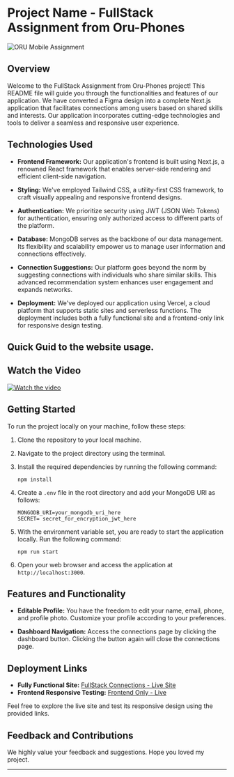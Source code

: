 # Project Name - FullStack Assignment from Oru-Phones

   ![ORU Mobile Assignment](https://github.com/gauravsingh94/ORU-Phones-Assignment/assets/99260988/95911bc0-21f6-416b-95fe-bf3481992cae)

## Overview

Welcome to the FullStack Assignment from Oru-Phones project! This README file will guide you through the functionalities and features of our application. We have converted a Figma design into a complete Next.js application that facilitates connections among users based on shared skills and interests. Our application incorporates cutting-edge technologies and tools to deliver a seamless and responsive user experience.

## Technologies Used

- **Frontend Framework:** Our application's frontend is built using Next.js, a renowned React framework that enables server-side rendering and efficient client-side navigation.

- **Styling:** We've employed Tailwind CSS, a utility-first CSS framework, to craft visually appealing and responsive frontend designs.

- **Authentication:** We prioritize security using JWT (JSON Web Tokens) for authentication, ensuring only authorized access to different parts of the platform.

- **Database:** MongoDB serves as the backbone of our data management. Its flexibility and scalability empower us to manage user information and connections effectively.

- **Connection Suggestions:** Our platform goes beyond the norm by suggesting connections with individuals who share similar skills. This advanced recommendation system enhances user engagement and expands networks.

- **Deployment:** We've deployed our application using Vercel, a cloud platform that supports static sites and serverless functions. The deployment includes both a fully functional site and a frontend-only link for responsive design testing.

## Quick Guid to the website usage.

## Watch the Video

   [![Watch the video](https://img.youtube.com/vi/_V9J_0Gr9mA/0.jpg)](https://www.youtube.com/watch?v=_V9J_0Gr9mA)

## Getting Started

To run the project locally on your machine, follow these steps:

1. Clone the repository to your local machine.
   
2. Navigate to the project directory using the terminal.
   
3. Install the required dependencies by running the following command:
   
   ```
   npm install
   ```
   
4. Create a `.env` file in the root directory and add your MongoDB URI as follows:
   
   ```
   MONGODB_URI=your_mongodb_uri_here
   SECRET= secret_for_encryption_jwt_here
   ```

5. With the environment variable set, you are ready to start the application locally. Run the following command:
   
   ```
   npm run start
   ```

6. Open your web browser and access the application at `http://localhost:3000`.

## Features and Functionality

- **Editable Profile:** You have the freedom to edit your name, email, phone, and profile photo. Customize your profile according to your preferences.

- **Dashboard Navigation:** Access the connections page by clicking the dashboard button. Clicking the button again will close the connections page.

## Deployment Links

- **Fully Functional Site:** [FullStack Connections - Live Site](https://oru-phone-website.vercel.app)
- **Frontend Responsive Testing:** [Frontend Only - Live](https://oru-phones-assignment-frontend-only.vercel.app)

Feel free to explore the live site and test its responsive design using the provided links.

## Feedback and Contributions

We highly value your feedback and suggestions. 
Hope you loved my project.



---

